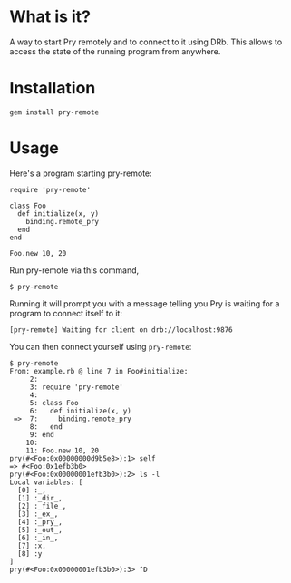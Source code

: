 # What is it?

A way to start Pry remotely and to connect to it using DRb. This allows to
access the state of the running program from anywhere.

# Installation

    gem install pry-remote

# Usage

Here's a program starting pry-remote:

    require 'pry-remote'

    class Foo
      def initialize(x, y)
        binding.remote_pry
      end
    end

    Foo.new 10, 20

Run pry-remote via this command,
    
    $ pry-remote


Running it will prompt you with a message telling you Pry is waiting for a 
program to connect itself to it:

    [pry-remote] Waiting for client on drb://localhost:9876

You can then connect yourself using ``pry-remote``:

    $ pry-remote
    From: example.rb @ line 7 in Foo#initialize:
         2:
         3: require 'pry-remote'
         4:
         5: class Foo
         6:   def initialize(x, y)
     =>  7:     binding.remote_pry
         8:   end
         9: end
        10:
        11: Foo.new 10, 20
    pry(#<Foo:0x00000000d9b5e8>):1> self
    => #<Foo:0x1efb3b0>
    pry(#<Foo:0x00000001efb3b0>):2> ls -l
    Local variables: [
      [0] :_,
      [1] :_dir_,
      [2] :_file_,
      [3] :_ex_,
      [4] :_pry_,
      [5] :_out_,
      [6] :_in_,
      [7] :x,
      [8] :y
    ]
    pry(#<Foo:0x00000001efb3b0>):3> ^D

